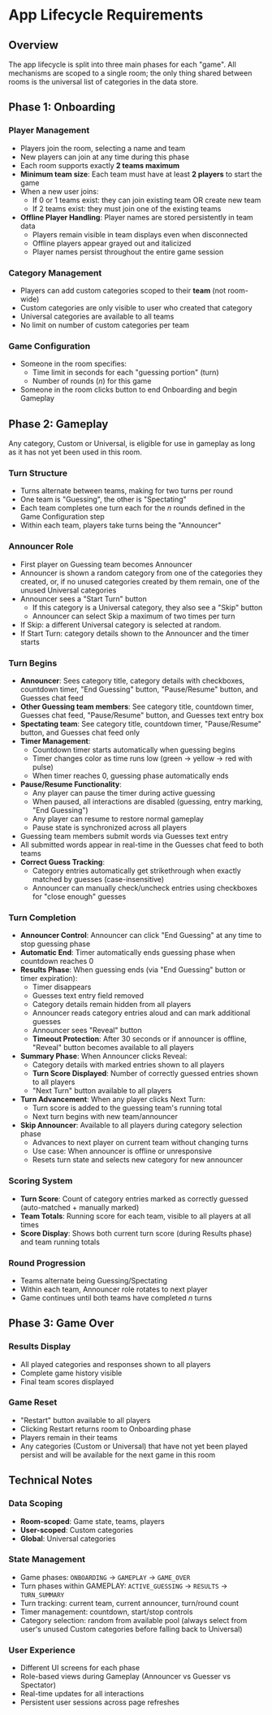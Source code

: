 # App Lifecycle Requirements

## Overview
The app lifecycle is split into three main phases for each "game". All mechanisms are scoped to a single room; the only thing shared between rooms is the universal list of categories in the data store.

## Phase 1: Onboarding

### Player Management
- Players join the room, selecting a name and team
- New players can join at any time during this phase
- Each room supports exactly **2 teams maximum**
- **Minimum team size**: Each team must have at least **2 players** to start the game
- When a new user joins:
  - If 0 or 1 teams exist: they can join existing team OR create new team
  - If 2 teams exist: they must join one of the existing teams
- **Offline Player Handling**: Player names are stored persistently in team data
  - Players remain visible in team displays even when disconnected
  - Offline players appear grayed out and italicized
  - Player names persist throughout the entire game session

### Category Management
- Players can add custom categories scoped to their **team** (not room-wide)
- Custom categories are only visible to user who created that category
- Universal categories are available to all teams
- No limit on number of custom categories per team

### Game Configuration
- Someone in the room specifies:
  - Time limit in seconds for each "guessing portion" (turn)
  - Number of rounds (_n_) for this game
- Someone in the room clicks button to end Onboarding and begin Gameplay

## Phase 2: Gameplay
Any category, Custom or Universal, is eligible for use in gameplay as long as it has not yet been used in this room.

### Turn Structure
- Turns alternate between teams, making for two turns per round
- One team is "Guessing", the other is "Spectating"
- Each team completes one turn each for the _n_ rounds defined in the Game Configuration step
- Within each team, players take turns being the "Announcer"

### Announcer Role
- First player on Guessing team becomes Announcer
- Announcer is shown a random category from one of the categories they created, or, if no unused categories created by them remain, one of the unused Universal categories
- Announcer sees a "Start Turn" button
  - If this category is a Universal category, they also see a "Skip" button
  - Announcer can select Skip a maximum of two times per turn
- If Skip: a different Universal category is selected at random.
- If Start Turn: category details shown to the Announcer and the timer starts

### Turn Begins
- **Announcer**: Sees category title, category details with checkboxes, countdown timer, "End Guessing" button, "Pause/Resume" button, and Guesses chat feed
- **Other Guessing team members**: See category title, countdown timer, Guesses chat feed, "Pause/Resume" button, and Guesses text entry box
- **Spectating team**: See category title, countdown timer, "Pause/Resume" button, and Guesses chat feed only
- **Timer Management**:
  - Countdown timer starts automatically when guessing begins
  - Timer changes color as time runs low (green → yellow → red with pulse)
  - When timer reaches 0, guessing phase automatically ends
- **Pause/Resume Functionality**:
  - Any player can pause the timer during active guessing
  - When paused, all interactions are disabled (guessing, entry marking, "End Guessing")
  - Any player can resume to restore normal gameplay
  - Pause state is synchronized across all players
- Guessing team members submit words via Guesses text entry
- All submitted words appear in real-time in the Guesses chat feed to both teams
- **Correct Guess Tracking**: 
  - Category entries automatically get strikethrough when exactly matched by guesses (case-insensitive)
  - Announcer can manually check/uncheck entries using checkboxes for "close enough" guesses

### Turn Completion
- **Announcer Control**: Announcer can click "End Guessing" at any time to stop guessing phase
- **Automatic End**: Timer automatically ends guessing phase when countdown reaches 0
- **Results Phase**: When guessing ends (via "End Guessing" button or timer expiration):
  - Timer disappears
  - Guesses text entry field removed
  - Category details remain hidden from all players
  - Announcer reads category entries aloud and can mark additional guesses
  - Announcer sees "Reveal" button
  - **Timeout Protection**: After 30 seconds or if announcer is offline, "Reveal" button becomes available to all players
- **Summary Phase**: When Announcer clicks Reveal:
  - Category details with marked entries shown to all players
  - **Turn Score Displayed**: Number of correctly guessed entries shown to all players
  - "Next Turn" button available to all players
- **Turn Advancement**: When any player clicks Next Turn:
  - Turn score is added to the guessing team's running total
  - Next turn begins with new team/announcer
- **Skip Announcer**: Available to all players during category selection phase
  - Advances to next player on current team without changing turns
  - Use case: When announcer is offline or unresponsive
  - Resets turn state and selects new category for new announcer

### Scoring System
- **Turn Score**: Count of category entries marked as correctly guessed (auto-matched + manually marked)
- **Team Totals**: Running score for each team, visible to all players at all times
- **Score Display**: Shows both current turn score (during Results phase) and team running totals

### Round Progression
- Teams alternate being Guessing/Spectating
- Within each team, Announcer role rotates to next player
- Game continues until both teams have completed _n_ turns

## Phase 3: Game Over

### Results Display
- All played categories and responses shown to all players
- Complete game history visible
- Final team scores displayed

### Game Reset
- "Restart" button available to all players
- Clicking Restart returns room to Onboarding phase
- Players remain in their teams
- Any categories (Custom or Universal) that have not yet been played persist and will be available for the next game in this room

## Technical Notes

### Data Scoping
- **Room-scoped**: Game state, teams, players
- **User-scoped**: Custom categories
- **Global**: Universal categories

### State Management
- Game phases: `ONBOARDING` → `GAMEPLAY` → `GAME_OVER`
- Turn phases within GAMEPLAY: `ACTIVE_GUESSING` → `RESULTS` → `TURN_SUMMARY`
- Turn tracking: current team, current announcer, turn/round count
- Timer management: countdown, start/stop controls
- Category selection: random from available pool (always select from user's unused Custom categories before falling back to Universal)

### User Experience
- Different UI screens for each phase
- Role-based views during Gameplay (Announcer vs Guesser vs Spectator)
- Real-time updates for all interactions
- Persistent user sessions across page refreshes